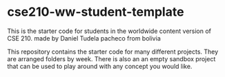 # cse210-ww-student-template
This is the starter code for students in the worldwide content version of CSE 210.
made by Daniel Tudela pacheco from bolivia

This repository contains the starter code for many different projects. They are arranged folders by week. There is also an an empty sandbox project that can be used to play around with any concept you would like.
